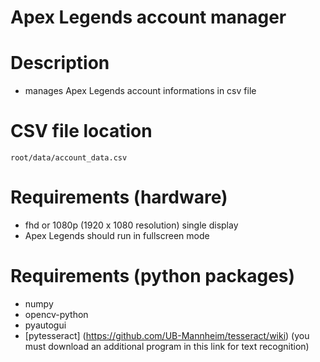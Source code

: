 # Apex Legends account manager

# Description
- manages Apex Legends account informations in csv file

# CSV file location
    root/data/account_data.csv

# Requirements (hardware)
- fhd or 1080p (1920 x 1080 resolution) single display
- Apex Legends should run in fullscreen mode

# Requirements (python packages)
- numpy
- opencv-python
- pyautogui
- [pytesseract] (https://github.com/UB-Mannheim/tesseract/wiki) (you must download an additional program in this link for text recognition)
